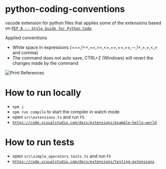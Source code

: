 # python-coding-conventions

vscode extension for python files that applies some of the extensions based on [`PEP 8 -- Style Guide for Python Code`](https://www.python.org/dev/peps/pep-0008/).

Applied conventions
- White space in expressions (===,!==,==,>=,<=,++,+=,=+,--,!=,=,+,<,> and comma)
- The command does not auto save, CTRL+Z (Windows) will revert the changes made by the command

![Print References](http://res.cloudinary.com/harip/image/upload/v1526446520/general/oN0nK1cQJw.gif)


# How to run locally

* `npm i`
* `npm run compile` to start the compiler in watch mode
* open `src\extensions.ts` and run `F5`
* [`https://code.visualstudio.com/docs/extensions/example-hello-world`](https://code.visualstudio.com/docs/extensions/example-hello-world)

# How to run tests

* open `src\simple_operators.tests.ts` and run `F5`
* [`https://code.visualstudio.com/docs/extensions/testing-extensions`](https://code.visualstudio.com/docs/extensions/testing-extensions)
